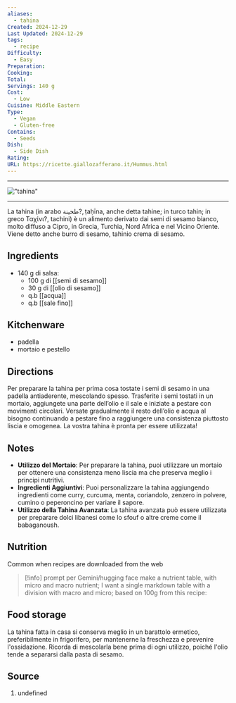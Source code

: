 ```yaml
---
aliases:
  - tahina
Created: 2024-12-29
Last Updated: 2024-12-29
tags:
  - recipe
Difficulty:
  - Easy
Preparation: 
Cooking: 
Total: 
Servings: 140 g
Cost:
  - Low
Cuisine: Middle Eastern
Type:
  - Vegan
  - Gluten-free
Contains:
  - Seeds
Dish:
  - Side Dish
Rating: 
URL: https://ricette.giallozafferano.it/Hummus.html
---
```

---

!["tahina"](https://media-assets.lacucinaitaliana.it/photos/61fac2eb343081efb9ad3879/master/w_1280,c_limit/tahina.jpg)

---

La tahina (in arabo طحينة‎?, ṭaḥīna, anche detta tahine; in turco tahin; in greco Ταχίνι?, tachini) è un alimento derivato dai semi di sesamo bianco, molto diffuso a Cipro, in Grecia, Turchia, Nord Africa e nel Vicino Oriente. Viene detto anche burro di sesamo, tahinio crema di sesamo.
## Ingredients
- 140 g di salsa:
	- 100 g di [[semi di sesamo]]
	- 30 g di [[olio di sesamo]]
	- q.b [[acqua]]
	- q.b [[sale fino]]
## Kitchenware
* padella
* mortaio e pestello
## Directions
Per preparare la tahina per prima cosa tostate i semi di sesamo in una padella antiaderente, mescolando spesso. Trasferite i semi tostati in un mortaio, aggiungete una parte dell’olio e il sale e iniziate a pestare con movimenti circolari.
Versate gradualmente il resto dell’olio e acqua al bisogno continuando a pestare fino a raggiungere una consistenza piuttosto liscia e omogenea. La vostra tahina è pronta per essere utilizzata!
## Notes
- **Utilizzo del Mortaio**: Per preparare la tahina, puoi utilizzare un mortaio per ottenere una consistenza meno liscia ma che preserva meglio i principi nutritivi.
- **Ingredienti Aggiuntivi**: Puoi personalizzare la tahina aggiungendo ingredienti come curry, curcuma, menta, coriandolo, zenzero in polvere, cumino o peperoncino per variare il sapore.
- **Utilizzo della Tahina Avanzata**: La tahina avanzata può essere utilizzata per preparare dolci libanesi come lo sfouf o altre creme come il babaganoush.
## Nutrition
Common when recipes are downloaded from the web
> [!info] 
>  prompt per Gemini/hugging face 
make a nutrient table, with micro and macro nutrient; I want a single markdown table with a division with macro and micro; based on 100g from this recipe:
## Food storage
La tahina fatta in casa si conserva meglio in un barattolo ermetico, preferibilmente in frigorifero, per mantenerne la freschezza e prevenire l'ossidazione. Ricorda di mescolarla bene prima di ogni utilizzo, poiché l'olio tende a separarsi dalla pasta di sesamo.
## Source
1. undefined